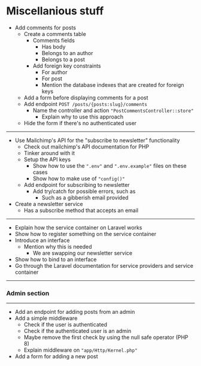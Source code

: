 # Miscellanious stuff

- Add comments for posts
  - Create a comments table
    - Comments fields
      - Has body
      - Belongs to an author
      - Belongs to a post
    - Add foreign key constraints
      - For author
      - For post
      - Mention the database indexes that are created for foreign keys
  - Add a form before displaying comments for a post
  - Add endpoint `POST /posts/{posts:slug}/comments`
    - Name the controller and action `"PostCommentsController::store"`
      - Explain why to use this approach
  - Hide the form if there's no authenticated user

---

- Use Mailchimp's API for the "subscribe to newsletter" functionality
  - Check out mailchimp's API documentation for PHP
  - Tinker around with it
  - Setup the API keys
    - Show how to use the `".env"` and `".env.example"` files on these cases
    - Show how to make use of `"config()"`
  - Add endpoint for subscribing to newsletter
    - Add try/catch for possible errors, such as
      - Such as a gibberish email provided
- Create a newsletter service
  - Has a subscribe method that accepts an email

---

- Explain how the service container on Laravel works
- Show how to register something on the service container
- Introduce an interface
  - Mention why this is needed
    - We are swapping our newsletter service
- Show how to bind to an interface
- Go through the Laravel documentation for service providers and service container

---

### Admin section

---

- Add an endpoint for adding posts from an admin
- Add a simple middleware
  - Check if the user is authenticated
  - Check if the authenticated user is an admin
  - Maybe remove the first check by using the null safe operator (PHP 8)
  - Explain middleware on `"app/Http/Kernel.php"`
- Add a form for adding a new post

